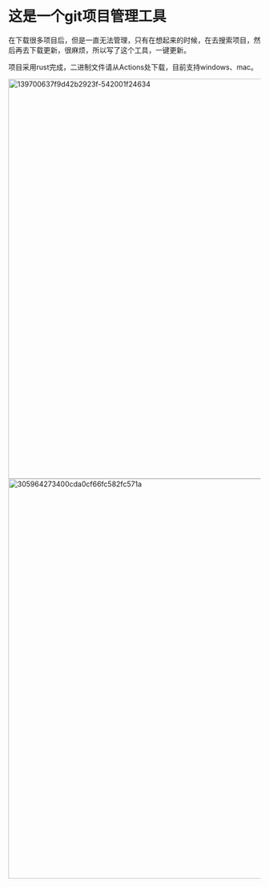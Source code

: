# 这是一个git项目管理工具


在下载很多项目后，但是一直无法管理，只有在想起来的时候，在去搜索项目，然后再去下载更新，很麻烦，所以写了这个工具，一键更新。

项目采用rust完成，二进制文件请从Actions处下载，目前支持windows、mac。


<img width="800" alt="139700637f9d42b2923f-542001f24634" src="[https://github.com/GoodGas/gitpull/assets/30428693/13970063-7f9d-42b2-923f-542001f24634](https://github.com/GoodGas/gitpull/assets/30428693/13970063-7f9d-42b2-923f-542001f24634)">


<img width="800" alt="305964273400cda0cf66fc582fc571a" src="https://github.com/GoodGas/gitpull/assets/30428693/36f5b577-2612-492a-8383-5dc44d4eb4a9">


